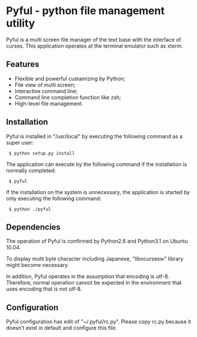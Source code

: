 Pyful - python file management utility
======================================

Pyful is a multi screen file manager of the text base with the
interface of curses. This application operates at the terminal
emulator such as xterm.

Features
--------

* Flexible and powerful custamizing by Python;
* File view of multi screen;
* Interactive command line;
* Command line completion function like zsh;
* High-level file management.

Installation
------------

Pyful is installed in "/usr/local" by executing the following
command as a super user:

     $ python setup.py install

The application can execute by the following command
if the installation is normally completed:

     $ pyful

If the installation on the system is unnecessary,
the application is started by only executing the following command:

     $ python ./pyful

Dependencies
------------

The operation of Pyful is confirmed by Python2.6 and Python3.1 on
Ubuntu 10.04.

To display multi byte character including Japanese,
"libncursesw" library might become necessary.

In addition, Pyful operates in the assumption that encoding is utf-8.
Therefore, normal operation cannot be expected in the environment that
uses encoding that is not utf-8.

Configuration
-------------

Pyful configuration has edit of "~/.pyful/rc.py".
Please copy rc.py because it doesn't exist in default
and configure this file.

